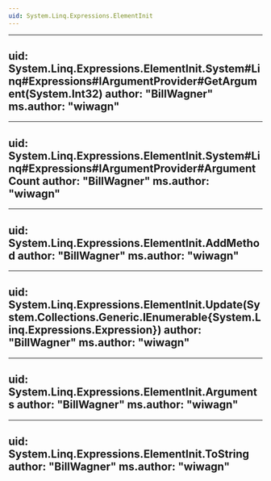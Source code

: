 ```yaml
---
uid: System.Linq.Expressions.ElementInit
---
```


---
uid: System.Linq.Expressions.ElementInit.System#Linq#Expressions#IArgumentProvider#GetArgument(System.Int32)
author: "BillWagner"
ms.author: "wiwagn"
---

---
uid: System.Linq.Expressions.ElementInit.System#Linq#Expressions#IArgumentProvider#ArgumentCount
author: "BillWagner"
ms.author: "wiwagn"
---

---
uid: System.Linq.Expressions.ElementInit.AddMethod
author: "BillWagner"
ms.author: "wiwagn"
---

---
uid: System.Linq.Expressions.ElementInit.Update(System.Collections.Generic.IEnumerable{System.Linq.Expressions.Expression})
author: "BillWagner"
ms.author: "wiwagn"
---

---
uid: System.Linq.Expressions.ElementInit.Arguments
author: "BillWagner"
ms.author: "wiwagn"
---

---
uid: System.Linq.Expressions.ElementInit.ToString
author: "BillWagner"
ms.author: "wiwagn"
---
